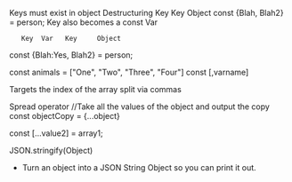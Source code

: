 

Keys must exist in object
Destructuring
        Key   Key       Object
const {Blah, Blah2} = person;
    Key also becomes a const Var

       Key  Var   Key     Object
const {Blah:Yes, Blah2} = person;



const animals = ["One", "Two", "Three", "Four"]
const [,varname]


Targets the index of the array split via commas


Spread operator
//Take all the values of the object and output the copy
const objectCopy = {...object}

const [...value2] = array1;


JSON.stringify(Object)
- Turn an object into a JSON String Object so you can print it out.